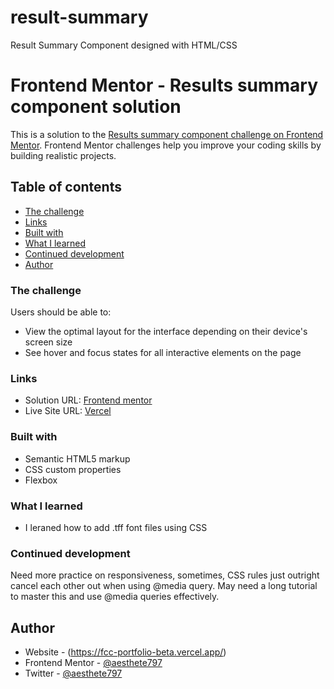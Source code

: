# result-summary
Result Summary Component designed with HTML/CSS

# Frontend Mentor - Results summary component solution

This is a solution to the [Results summary component challenge on Frontend Mentor](https://www.frontendmentor.io/challenges/results-summary-component-CE_K6s0maV). Frontend Mentor challenges help you improve your coding skills by building realistic projects. 

## Table of contents

  - [The challenge](#the-challenge)
  - [Links](#links)
  - [Built with](#built-with)
  - [What I learned](#what-i-learned)
  - [Continued development](#continued-development)
- [Author](#author)



### The challenge

Users should be able to:

- View the optimal layout for the interface depending on their device's screen size
- See hover and focus states for all interactive elements on the page

### Links

- Solution URL: [Frontend mentor](https://www.frontendmentor.io/challenges/results-summary-component-CE_K6s0maV/hub)
- Live Site URL: [Vercel](result-summary-lilac.vercel.app)

### Built with

- Semantic HTML5 markup
- CSS custom properties
- Flexbox

### What I learned
- I leraned how to add .tff font files using CSS

### Continued development

Need more practice on responsiveness, sometimes, CSS rules just outright cancel each other out when using @media query. May need a long tutorial to master this and use @media queries effectively.


## Author

- Website - (https://fcc-portfolio-beta.vercel.app/)
- Frontend Mentor - [@aesthete797](https://www.frontendmentor.io/profile/aesthete797)
- Twitter - [@aesthete797](https://twitter.com/Aesthete797?t=muygWB05vQALbcxVjiDZKw&s=09)
